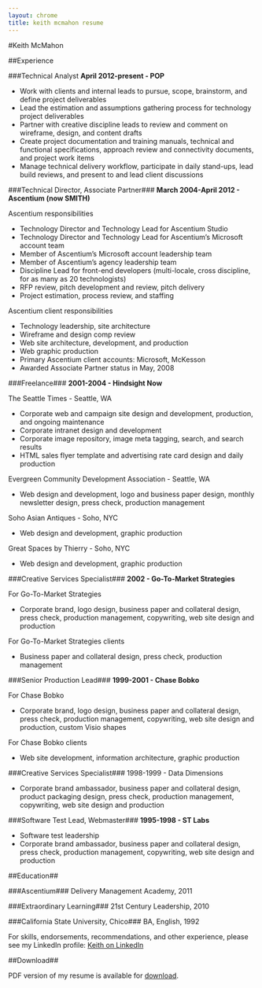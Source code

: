 ```yaml
---
layout: chrome
title: keith mcmahon resume
---
```

#Keith McMahon

##Experience

###Technical Analyst
**April 2012-present - POP**

* Work with clients and internal leads to pursue, scope, brainstorm, and define project deliverables
* Lead the estimation and assumptions gathering process for technology project deliverables
* Partner with creative discipline leads to review and comment on wireframe, design, and content drafts
* Create project documentation and training manuals, technical and functional specifications, approach review and connectivity documents, and project work items
* Manage technical delivery workflow, participate in daily stand-ups, lead build reviews, and present to and lead client discussions


###Technical Director, Associate Partner###
**March 2004-April 2012 - Ascentium (now SMITH)**

Ascentium responsibilities

* Technology Director and Technology Lead for Ascentium Studio
* Technology Director and Technology Lead for Ascentium’s Microsoft account team
* Member of Ascentium’s Microsoft account leadership team
* Member of Ascentium’s agency leadership team
* Discipline Lead for front-end developers (multi-locale, cross discipline, for as many as 20 technologists)
* RFP review, pitch development and review, pitch delivery
* Project estimation, process review, and staffing

Ascentium client responsibilities

* Technology leadership, site architecture
* Wireframe and design comp review
* Web site architecture, development, and production
* Web graphic production
* Primary Ascentium client accounts: Microsoft, McKesson
* Awarded Associate Partner status in May, 2008

###Freelance###
**2001-2004 - Hindsight Now**

The Seattle Times - Seattle, WA

* Corporate web and campaign site design and development, production, and ongoing maintenance
* Corporate intranet design and development
* Corporate image repository, image meta tagging, search, and search results
* HTML sales flyer template and advertising rate card design and daily production

Evergreen Community Development Association - Seattle, WA

* Web design and development, logo and business paper design, monthly newsletter design, press check, production management

Soho Asian Antiques - Soho, NYC

* Web design and development, graphic production

Great Spaces by Thierry - Soho, NYC

* Web design and development, graphic production

###Creative Services Specialist###
**2002 - Go-To-Market Strategies**

For Go-To-Market Strategies

* Corporate brand, logo design, business paper and collateral design, press check, production management, copywriting, web site design and production 

For Go-To-Market Strategies clients

* Business paper and collateral design, press check, production management

###Senior Production Lead###
**1999-2001 - Chase Bobko**

For Chase Bobko

* Corporate brand, logo design, business paper and collateral design, press check, production management, copywriting, web site design and production, custom Visio shapes

For Chase Bobko clients

* Web site development, information architecture, graphic production

###Creative Services Specialist###
1998-1999 - Data Dimensions

* Corporate brand ambassador, business paper and collateral design, product packaging design, press check, production management, copywriting, web site design and production

###Software Test Lead, Webmaster###
**1995-1998 - ST Labs**

* Software test leadership
* Corporate brand ambassador, business paper and collateral design, press check, production management, copywriting, web site design and production

##Education##

###Ascentium###
Delivery Management Academy, 2011

###Extraordinary Learning###
21st Century Leadership, 2010

###California State University, Chico###
BA, English, 1992

For skills, endorsements, recommendations, and other experience, please see my LinkedIn profile: [Keith on LinkedIn](https://www.linkedin.com/in/cecilhayduke "https://www.linkedin.com/in/cecilhayduke")

##Download##

PDF version of my resume is available for [download](/resources/docs/keith-mcmahon-resume.pdf "/resources/docs/keith-mcmahon-resume.pdf").

